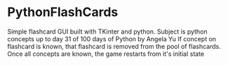 # PythonFlashCards
Simple flashcard GUI built with TKinter and python. Subject is python concepts up to day 31 of 100 days of Python by Angela Yu
If concept on flashcard is known, that flashcard is removed from the pool of flashcards.
Once all concepts are known, the game restarts from it's initial state
